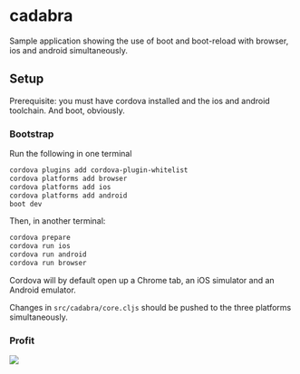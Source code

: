 # cadabra

Sample application showing the use of boot and boot-reload with browser, ios and android simultaneously.

## Setup

Prerequisite: you must have cordova installed and the ios and android toolchain. And boot, obviously.

### Bootstrap

Run the following in one terminal

```bash
cordova plugins add cordova-plugin-whitelist
cordova platforms add browser
cordova platforms add ios
cordova platforms add android
boot dev
```

Then, in another terminal:

```bash
cordova prepare
cordova run ios
cordova run android
cordova run browser
```

Cordova will by default open up a Chrome tab, an iOS simulator and an Android emulator.

Changes in `src/cadabra/core.cljs` should be pushed to the three platforms simultaneously.

### Profit

![](https://cloud.githubusercontent.com/assets/1476561/12195531/c03db150-b5ef-11e5-9f23-e2982fb84288.png)
